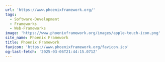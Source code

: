 ```yaml
---
url: 'https://www.phoenixframework.org/'
tags:
  - Software-Development
  - Frameworks
  - Web-Frameworks
image: 'https://www.phoenixframework.org/images/apple-touch-icon.png'
site_name: Phoenix Framework
title: Phoenix Framework
favicon: 'https://www.phoenixframework.org/favicon.ico'
og-last-fetch: '2025-03-06T21:44:15.071Z'
---
```



